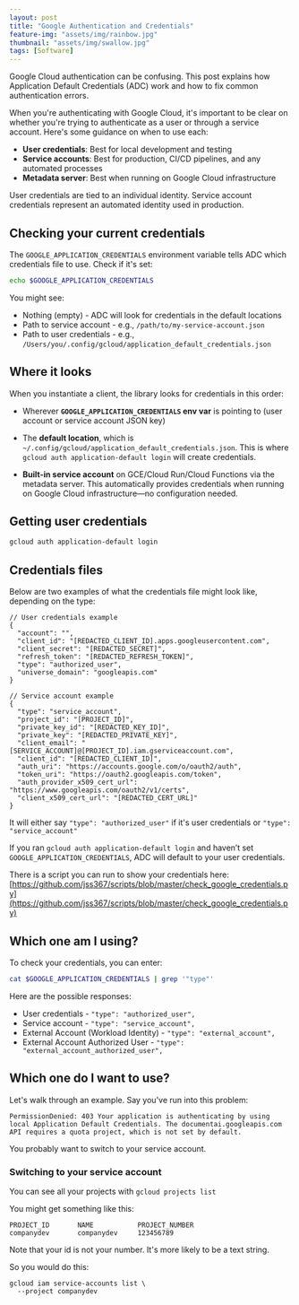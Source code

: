 ```yaml
---
layout: post
title: "Google Authentication and Credentials"
feature-img: "assets/img/rainbow.jpg"
thumbnail: "assets/img/swallow.jpg"
tags: [Software]
---
```


Google Cloud authentication can be confusing. This post explains how Application Default Credentials (ADC) work and how to fix common authentication errors.

When you're authenticating with Google Cloud, it's important to be clear on whether you're trying to authenticate as a user or through a service account. Here's some guidance on when to use each:
* **User credentials**: Best for local development and testing
* **Service accounts**: Best for production, CI/CD pipelines, and any automated processes
* **Metadata server**: Best when running on Google Cloud infrastructure

User credentials are tied to an individual identity. Service account credentials represent an automated identity used in production.

## Checking your current credentials

The `GOOGLE_APPLICATION_CREDENTIALS` environment variable tells ADC which credentials file to use. Check if it's set:

```bash
echo $GOOGLE_APPLICATION_CREDENTIALS
```

You might see:
* Nothing (empty) - ADC will look for credentials in the default locations
* Path to service account - e.g., `/path/to/my-service-account.json`
* Path to user credentials - e.g., `/Users/you/.config/gcloud/application_default_credentials.json`

## Where it looks

When you instantiate a client, the library looks for credentials in this order:

- Wherever **`GOOGLE_APPLICATION_CREDENTIALS` env var** is pointing to (user account or service account JSON key)
    
- The **default location**, which is `~/.config/gcloud/application_default_credentials.json`. This is where `gcloud auth application-default login` will create credentials.
    
- **Built-in service account** on GCE/Cloud Run/Cloud Functions via the metadata server. This automatically provides credentials when running on Google Cloud infrastructure—no configuration needed.

## Getting user credentials

```bash
gcloud auth application-default login
```

## Credentials files

Below are two examples of what the credentials file might look like, depending on the type:

```
// User credentials example
{
  "account": "",
  "client_id": "[REDACTED_CLIENT_ID].apps.googleusercontent.com",
  "client_secret": "[REDACTED_SECRET]",
  "refresh_token": "[REDACTED_REFRESH_TOKEN]",
  "type": "authorized_user",
  "universe_domain": "googleapis.com"
}
```
```
// Service account example
{
  "type": "service_account",
  "project_id": "[PROJECT_ID]",
  "private_key_id": "[REDACTED_KEY_ID]",
  "private_key": "[REDACTED_PRIVATE_KEY]",
  "client_email": "[SERVICE_ACCOUNT]@[PROJECT_ID].iam.gserviceaccount.com",
  "client_id": "[REDACTED_CLIENT_ID]",
  "auth_uri": "https://accounts.google.com/o/oauth2/auth",
  "token_uri": "https://oauth2.googleapis.com/token",
  "auth_provider_x509_cert_url": "https://www.googleapis.com/oauth2/v1/certs",
  "client_x509_cert_url": "[REDACTED_CERT_URL]"
}
```
It will either say `"type": "authorized_user"` if it's user credentials or `"type": "service_account"` 


If you ran `gcloud auth application-default login` and haven’t set `GOOGLE_APPLICATION_CREDENTIALS`, ADC will default to your user credentials.

There is a script you can run to show your credentials here: [https://github.com/jss367/scripts/blob/master/check_google_credentials.py](https://github.com/jss367/scripts/blob/master/check_google_credentials.py)

## Which one am I using?

To check your credentials, you can enter:

```bash
cat $GOOGLE_APPLICATION_CREDENTIALS | grep '"type"'
```

Here are the possible responses:
* User credentials -  `"type": "authorized_user",`
* Service account -  `"type": "service_account",`
* External Account (Workload Identity) -   `"type": "external_account",`
* External Account Authorized User -   `"type": "external_account_authorized_user",`

## Which one do I want to use?

Let's walk through an example. Say you've run into this problem:

```
PermissionDenied: 403 Your application is authenticating by using local Application Default Credentials. The documentai.googleapis.com API requires a quota project, which is not set by default.
```

You probably want to switch to your service account.

### Switching to your service account

You can see all your projects with `gcloud projects list`

You might get something like this: 
```
PROJECT_ID       NAME           PROJECT_NUMBER
companydev       companydev     123456789
```
Note that your id is not your number. It's more likely to be a text string.

So you would do this:

```
gcloud iam service-accounts list \
  --project companydev
```

